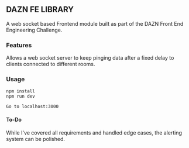 ## DAZN FE LIBRARY

A web socket based Frontend module built as part of the DAZN Front End Engineering Challenge.

### Features

Allows a web socket server to keep pinging data after a fixed delay to clients connected to different rooms.

### Usage

```
npm install
npm run dev

Go to localhost:3000
```

#### To-Do

While I've covered all requirements and handled edge cases, the alerting system can be polished.
